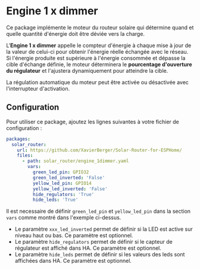 # Engine 1 x dimmer

Ce package implémente le moteur du routeur solaire qui détermine quand et quelle quantité d'énergie doit être déviée vers la charge.

L'**Engine 1 x dimmer** appelle le compteur d'énergie à chaque mise à jour de la valeur de celui-ci pour obtenir l'énergie réelle échangée avec le réseau. Si l'énergie produite est supérieure à l'énergie consommée et dépasse la cible d'échange définie, le moteur déterminera le **pourcentage d'ouverture du régulateur** et l'ajustera dynamiquement pour atteindre la cible.

La régulation automatique du moteur peut être activée ou désactivée avec l'interrupteur d'activation.

## Configuration

Pour utiliser ce package, ajoutez les lignes suivantes à votre fichier de configuration :

```yaml linenums="1"
packages:
  solar_router:
    url: https://github.com/XavierBerger/Solar-Router-for-ESPHome/
    files:
      - path: solar_router/engine_1dimmer.yaml
        vars:
          green_led_pin: GPIO32
          green_led_inverted: 'False'
          yellow_led_pin: GPIO14
          yellow_led_inverted: 'False'
          hide_regulators: 'True'
          hide_leds: 'True'
```

Il est necessaire de définir `green_led_pin` et `yellow_led_pin` dans la section `vars` comme montré dans l'exemple ci-dessus.
 * Le paramètre `xxx_led_inverted` permet de définir si la LED est active sur niveau haut ou bas. Ce paramètre est optionnel.
 * Le paramètre `hide_regulators` permet de définir si le capteur de régulateur est affiché dans HA. Ce paramètre est optionnel.
 * Le paramètre `hide_leds` permet de définir si les valeurs des leds sont affichées dans HA. Ce paramètre est optionnel.


